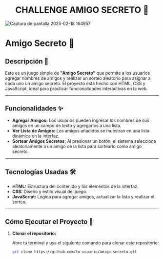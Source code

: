 <h1 align="center">CHALLENGE AMIGO SECRETO 🎉</h1>

![Captura de pantalla 2025-02-18 164957](https://github.com/user-attachments/assets/8d6cdffd-3197-4e40-b720-91c74327cc4f)

# Amigo Secreto 🎉

## Descripción 🌟

Este es un juego simple de **"Amigo Secreto"** que permite a los usuarios agregar nombres de amigos y realizar un sorteo aleatorio para asignar a cada uno un amigo secreto. El proyecto está hecho con HTML, CSS y JavaScript, ideal para practicar funcionalidades interactivas en la web.

---

## Funcionalidades ✨

- **Agregar Amigos:** Los usuarios pueden ingresar los nombres de sus amigos en un campo de texto y agregarlos a una lista.
- **Ver Lista de Amigos:** Los amigos añadidos se muestran en una lista dinámica en la interfaz.
- **Sortear Amigos Secretos:** Al presionar un botón, el sistema selecciona aleatoriamente a un amigo de la lista para sortearlo como amigo secreto.

---

## Tecnologías Usadas 🛠️

- **HTML:** Estructura del contenido y los elementos de la interfaz.
- **CSS:** Diseño y estilo visual del juego.
- **JavaScript:** Lógica para agregar amigos, actualizar la lista y realizar el sorteo.

---

## Cómo Ejecutar el Proyecto 🚀

1. **Clonar el repositorio:**

   Abre tu terminal y usa el siguiente comando para clonar este repositorio:

   ```bash
   git clone https://github.com/tu-usuario/amigo-secreto.git

